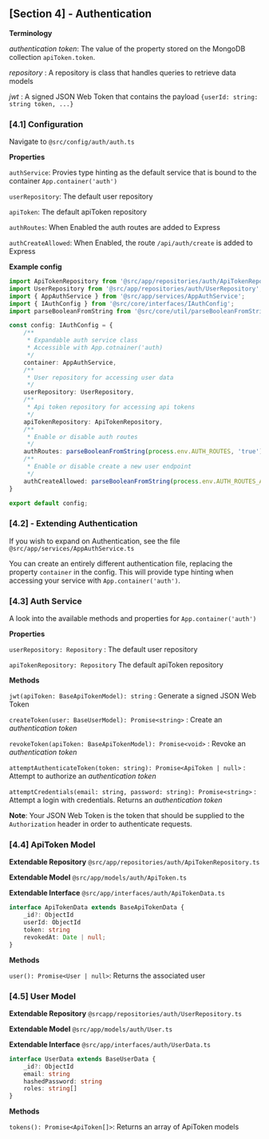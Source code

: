 ## [Section 4] - Authentication

**Terminology**

*authentication token*: The value of the property stored on the MongoDB collection `apiToken.token`.

*repository* : A repository is class that handles queries to retrieve data models

*jwt* : A signed JSON Web Token that contains the payload `{userId: string: string token, ...}`

### [4.1] Configuration

Navigate to `@src/config/auth/auth.ts`

**Properties**

`authService`: Provies type hinting as the default service that is bound to the container `App.container('auth')`

`userRepository`: The default user repository

`apiToken`: The default apiToken repository

`authRoutes`: When Enabled the auth routes are added to Express

`authCreateAllowed`: When Enabled, the route `/api/auth/create` is added to Express

**Example config**

```ts
import ApiTokenRepository from '@src/app/repositories/auth/ApiTokenRepository';
import UserRepository from '@src/app/repositories/auth/UserRepository';
import { AppAuthService } from '@src/app/services/AppAuthService';
import { IAuthConfig } from '@src/core/interfaces/IAuthConfig';
import parseBooleanFromString from '@src/core/util/parseBooleanFromString';

const config: IAuthConfig = {
    /**
     * Expandable auth service class
     * Accessible with App.cotnainer('auth)
     */
    container: AppAuthService,
    /**
     * User repository for accessing user data
     */
    userRepository: UserRepository,
    /**
     * Api token repository for accessing api tokens
     */
    apiTokenRepository: ApiTokenRepository,
    /**
     * Enable or disable auth routes
     */
    authRoutes: parseBooleanFromString(process.env.AUTH_ROUTES, 'true'),
    /**
     * Enable or disable create a new user endpoint
     */
    authCreateAllowed: parseBooleanFromString(process.env.AUTH_ROUTES_ALLOW_CREATE, 'true'),
}

export default config;
```

### [4.2] - Extending Authentication

If you wish to expand on Authentication, see the file `@src/app/services/AppAuthService.ts`

You can create an entirely different authentication file, replacing the property `container` in the config.
This will provide type hinting when accessing your service with `App.container('auth')`.

### [4.3] Auth Service

A look into the available methods and properties for `App.container('auth')`

**Properties**

`userRepository: Repository` : The default user repository

`apiTokenRepository: Repository` The default apiToken repository


**Methods**

`jwt(apiToken: BaseApiTokenModel): string` : Generate a signed JSON Web Token

`createToken(user: BaseUserModel): Promise<string>` : Create an *authentication token*

`revokeToken(apiToken: BaseApiTokenModel): Promise<void>` : Revoke an *authentication token*

`attemptAuthenticateToken(token: string): Promise<ApiToken | null>` : Attempt to authorize an *authentication token*

`attemptCredentials(email: string, password: string): Promise<string>` : Attempt a login with credentials. Returns an *authentication token*

**Note**: Your JSON Web Token is the token that should be supplied to the `Authorization` header in order to authenticate requests.

### [4.4] ApiToken Model

**Extendable Repository** `@src/app/repositories/auth/ApiTokenRepository.ts`

**Extendable Model** `@src/app/models/auth/ApiToken.ts`

**Extendable Interface** `@src/app/interfaces/auth/ApiTokenData.ts`
```ts
interface ApiTokenData extends BaseApiTokenData {
    _id?: ObjectId
    userId: ObjectId
    token: string
    revokedAt: Date | null;
}
```

**Methods**

`user(): Promise<User | null>`: Returns the associated user

### [4.5] User Model

**Extendable Repository** `@srcapp/repositories/auth/UserRepository.ts`

**Extendable Model** `@src/app/models/auth/User.ts`

**Extendable Interface** `@src/app/interfaces/auth/UserData.ts`
```ts
interface UserData extends BaseUserData {
    _id?: ObjectId
    email: string
    hashedPassword: string
    roles: string[]
}
```

**Methods**

`tokens(): Promise<ApiToken[]>`: Returns an array of ApiToken models
